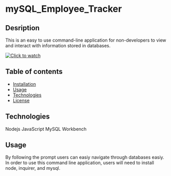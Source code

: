 # mySQL_Employee_Tracker

## Desription
This is an easy to use command-line application for non-developers to view and interact with information stored in databases. 



[![Click to watch](https://youtu.be/oz0AgMqO3v4)](https://www.youtube.com/watch?v=oz0AgMqO3v4)


## Table of contents
 * [Installation](#Installation)
 * [Usage](#Usage)
 * [Technologies](#Techologies)
 * [License](#License)



## Technologies
Nodejs
JavaScript
MySQL Workbench



## Usage
By following the prompt users can easiy navigate through databases easiy. In order to use this command line application, users will need to install node, inquirer, and mysql. 

